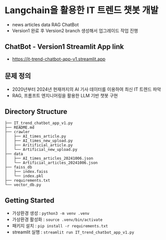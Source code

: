 # Langchain을 활용한 IT 트렌드 챗봇 개발
- news articles data RAG ChatBot
- Version1 완료 후 Version2 branch 생성해서 업그레이드 작업 진행

## ChatBot - Version1 Streamlit App link
- https://it-trend-chatbot-app-v1.streamlit.app

## 문제 정의
- 2020년부터 2024년 현재까지의 AI 기사 데이터를 이용하여 최신 IT 트렌드 파악
- RAG, 프롬프트 엔지니어링을 활용한 LLM 기반 챗봇 구현

## Directory Structure
```
├── IT_trend_chatbot_app_v1.py
├── README.md
├── crawler
│   ├── AI_times_article.py
│   ├── AI_times_new_upload.py
│   ├── Aritificial_article.py
│   └── Artificial_new_upload.py
├── data
│   ├── AI_times_articles_20241006.json
│   └── Artificial_articles_20241006.json
├── faiss_db
│   ├── index.faiss
│   └── index.pkl
├── requirements.txt
└── vector_db.py
```

## Getting Started
- 가상환경 생성 : `python3 -m venv .venv`
- 가상환경 활성화 : `source .venv/bin/activate`
- 패키지 설치 : `pip install -r requirements.txt`
- streamlit 실행 : `streamlit run IT_trend_chatbot_app_v1.py`

